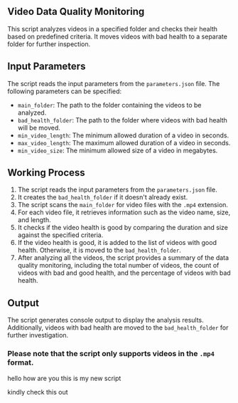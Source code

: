 ## Video Data Quality Monitoring

This script analyzes videos in a specified folder and checks their health based on predefined criteria. It moves videos with bad health to a separate folder for further inspection.

## Input Parameters

The script reads the input parameters from the `parameters.json` file. The following parameters can be specified:

- `main_folder`: The path to the folder containing the videos to be analyzed.
- `bad_health_folder`: The path to the folder where videos with bad health will be moved.
- `min_video_length`: The minimum allowed duration of a video in seconds.
- `max_video_length`: The maximum allowed duration of a video in seconds.
- `min_video_size`: The minimum allowed size of a video in megabytes.

## Working Process
1. The script reads the input parameters from the `parameters.json` file.
2. It creates the `bad_health_folder` if it doesn't already exist.
3. The script scans the `main_folder` for video files with the `.mp4` extension.
4. For each video file, it retrieves information such as the video name, size, and length.
5. It checks if the video health is good by comparing the duration and size against the specified criteria.
6. If the video health is good, it is added to the list of videos with good health. Otherwise, it is moved to the `bad_health_folder`.
7. After analyzing all the videos, the script provides a summary of the data quality monitoring, including the total number of videos, the count of videos with bad and good health, and the percentage of videos with bad health.

## Output

The script generates console output to display the analysis results. Additionally, videos with bad health are moved to the `bad_health_folder` for further investigation.

### Please note that the script only supports videos in the `.mp4` format.

hello how are you this is my new script

kindly check this out



